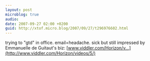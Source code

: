 ```yaml
---
layout: post
microblog: true
audio: 
date: 2007-09-27 02:00 +0200
guid: http://xtof.micro.blog/2007/09/27/t296976602.html
---
```

trying to "gtd" in office. email=headache. sick but still impressed by Emmanuelle de Guitaut's biz: [www.viddler.com/Horizon/v...](http://www.viddler.com/Horizon/videos/5/)
